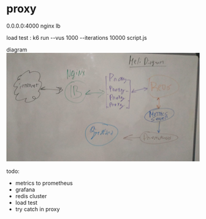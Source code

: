 # proxy

0.0.0.0:4000 nginx lb

load test :
k6 run --vus 1000 --iterations 10000 script.js

diagram
![diagram](https://github.com/nicolas-carlini/proxy/blob/main/assets/digram.jpeg)

todo:

- metrics to prometheus
- grafana
- redis cluster
- load test
- try catch in proxy
